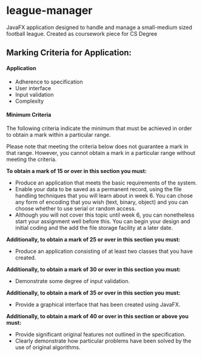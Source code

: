 # league-manager
JavaFX application designed to handle and manage a small-medium sized football league. Created as coursework piece for CS Degree 

## Marking Criteria for Application:
#### Application
* Adherence to specification
* User interface
* Input validation
* Complexity

#### Minimum Criteria
The following criteria indicate the minimum that must be achieved in order to obtain a mark within a
particular range.

Please note that meeting the criteria below does not guarantee a mark in that range. However, you
cannot obtain a mark in a particular range without meeting the criteria.

__To obtain a mark of 15 or over in this section you must:__
* Produce an application that meets the basic requirements of the system.
* Enable your data to be saved as a permanent record, using the file handling techniques that
you will learn about in week 6. You can chose any form of encoding that you wish (text,
binary, object) and you can choose whether to use serial or random access.
* Although you will not cover this topic until week 6, you can nonetheless start your
assignment well before this. You can begin your design and initial coding and the add
the file storage facility at a later date.

__Additionally, to obtain a mark of 25 or over in this section you must:__

* Produce an application consisting of at least two classes that you have created.

__Additionally, to obtain a mark of 30 or over in this section you must:__

* Demonstrate some degree of input validation.

__Additionally, to obtain a mark of 35 or over in this section you must:__

* Provide a graphical interface that has been created using JavaFX.

__Additionally, to obtain a mark of 40 or over in this section or above you must:__

* Provide significant original features not outlined in the specification.
* Clearly demonstrate how particular problems have been solved by the use of original
algorithms.
